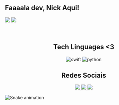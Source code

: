 ## Faaaala dev, Nick Aqui!

<div>
  
  <img src="https://github-readme-stats.vercel.app/api?username=nickkennedi&show_icons=true&theme=great-gatsby&include_all_commits=true&count_private=true"/>
  <img src="https://github-readme-stats.vercel.app/api/top-langs/?username=nickkennedi&layout=compact&langs_count=16&theme=great-gatsby"/>
</div>
<br>

<div  align="center"> 
  <div style="display: inline_block"><br>
    <h2>Tech Linguages <3</h2>
    <img align="center" alt="swift"  
            <img src="https://img.shields.io/badge/swift-F54A2A?style=for-the-badge&logo=swift&logoColor=white" />    
    <img align="center"  alt="python" 
            <img src="https://img.shields.io/badge/python-3670A0?style=for-the-badge&logo=python&logoColor=ffdd54" /> 
   </div>
    
  
  <h2>Redes Sociais</h2>
    <a href = "mailto: nickconta10@gmail.com">
      <img  src="https://img.shields.io/badge/Gmail-D14836?style=for-the-badge&logo=gmail&logoColor=white">
    </a>
    <a href = "https://www.linkedin.com/in/nick-kennedy99/">
      <img  src="https://img.shields.io/badge/linkedin-%230077B5.svg?style=for-the-badge&logo=linkedin&logoColor=white">
    </a>
    <a href = "https://www.instagram.com/nickkennedi/">
      <img  src="https://img.shields.io/badge/Instagram-%23E4405F.svg?style=for-the-badge&logo=Instagram&logoColor=white">
    </a>
</div>
  
![Snake animation](https://github.com/nickkennedi/nickkennedi/blob/output/github-contribution-grid-snake.svg)
